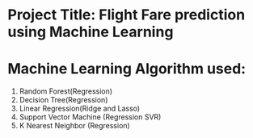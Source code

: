 # Project Title: Flight Fare prediction using Machine Learning
# Machine Learning Algorithm used:
1. Random Forest(Regression)
2. Decision Tree(Regression)
3. Linear Regression(Ridge and Lasso)
4. Support Vector Machine (Regression SVR)
5. K Nearest Neighbor (Regression)
